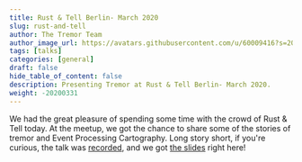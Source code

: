 ```yaml
---
title: Rust & Tell Berlin- March 2020
slug: rust-and-tell
author: The Tremor Team
author_image_url: https://avatars.githubusercontent.com/u/60009416?s=200&v=4
tags: [talks]
categories: [general]
draft: false
hide_table_of_content: false
description: Presenting Tremor at Rust & Tell Berlin- March 2020.
weight: -20200331
---
```


We had the great pleasure of spending some time with the crowd of Rust & Tell today. At the meetup, we got the chance to share some of the stories of tremor and Event Processing Cartography. Long story short, if you're curious, the talk was [recorded](https://youtu.be/43KS_nCqiIM?t=1932), and we got [the slides](/slides/2020-03-31-RustAndTellBerlin-functions.pdf) right here!
